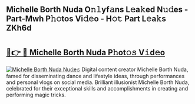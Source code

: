 ## Michelle Borth Nuda O𝚗𝚕yf𝚊ns L𝚎a𝚔ed N𝚞𝚍es - Part-Mwh P𝚑𝚘tos Vi𝚍𝚎o - H𝚘𝚝 Part L𝚎a𝚔s ZKh6d

# <h2><a href="http://kf5v8fj.oniu.top/?m=Michelle+Borth+Nuda">🔗👉 🔴 Michelle Borth Nuda P𝚑ot𝚘𝚜 V𝚒d𝚎o</a></h2>

[![Michelle Borth Nuda Nu𝚍e𝚜](https://i.imgur.com/0qMVB7G.gif)](http://kf5v8fj.oniu.top/?m=Michelle+Borth+Nuda)
Digital content creator Michelle Borth Nuda, famed for disseminating dance and lifestyle ideas, through performances and personal vlogs on social media. Brilliant illusionist Michelle Borth Nuda, celebrated for their exceptional skills and accomplishments in creating and performing magic tricks.  
